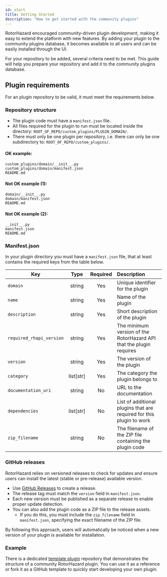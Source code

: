 ```yaml
---
id: start
title: Getting Started
description: "How to get started with the community plugins"
---
```


RotorHazard encouraged community-driven plugin development, making it easy to extend the platform with new features. By adding your plugin to the community plugins database, it becomes available to all users and can be easily installed through the UI.

For your repository to be added, several criteria need to be met. This guide will help you prepare your repository and add it to the community plugins database.

## Plugin requirements

For an plugin repository to be valid, it must meet the requirements below.

### Repository structure

- The plugin code must have a `manifest.json` file.
- All files required for the plugin to run must be located inside the directory: `ROOT_OF_REPO/custom_plugins/PLUGIN_DOMAIN/`.
- There must only be one plugin per repository, i.e. there can only be one subdirectory to: `ROOT_OF_REPO/custom_plugins/`.

#### OK example:

```
custom_plugins/domain/__init__.py
custom_plugins/domain/manifest.json
README.md
```

#### Not OK example (1):

```
domain/__init__.py
domain/manifest.json
README.md
```

#### Not OK example (2):

```
__init__.py
manifest.json
README.md
```

### Manifest.json

In your plugin directory you must have a `manifest.json` file, that at least contains the required keys from the table below.

| Key                      |  Type     | Required | Description                                                          |
| ------------------------ | :-------: | :------: | :------------------------------------------------------------------- |
| `domain`                 | string    | Yes      | Unique identifier for the plugin                                     |
| `name`                   | string    | Yes      | Name of the plugin                                                   |
| `description`            | string    | Yes      | Short description of the plugin                                      |
| `required_rhapi_version` | string    | Yes      | The minimum version of the RotorHazard API that the plugin requires  |
| `version`                | string    | Yes      | The version of the plugin                                            |
| `category`               | list[str] | Yes      | The category the plugin belongs to                                   |
| `documentation_uri`      | string    | No       | URL to the documentation                                             |
| `dependencies`           | list[str] | No       | List of additional plugins that are required for this plugin to work |
| `zip_filename`           | string    | No       | The filename of the ZIP file containing the plugin code              |

### GitHub releases

RotorHazard relies on versioned releases to check for updates and ensure users can install the latest (stable or pre-release) available version.

- Use [GitHub Releases](https://docs.github.com/en/repositories/releasing-projects-on-github/managing-releases-in-a-repository) to create a release.
- The release tag must match the `version` field in `manifest.json`.
- Each new version must be published as a separate release to enable proper update detection.
- You can also add the plugin code as a ZIP file to the release assets.
    - If you do this, you must include the `zip_filename` field in `manifest.json`, specifying the exact filename of the ZIP file.

By following this approach, users will automatically be noticed when a new version of your plugin is available for installation.

### Example

There is a dedicated [template plugin](https://github.com/RotorHazard/plugin-template) repository that demonstrates the structure of a community RotorHazard plugin. You can use it as a reference or fork it as a GitHub template to quickly start developing your own plugin.
